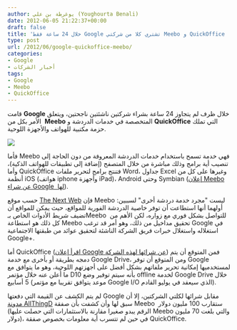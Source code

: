 ```yaml
---
author: يوغرطة بن علي (Youghourta Benali)
date: 2012-06-05 21:22:37+00:00
draft: false
title: 'خلال 24 ساعة فقط Google تشتري كلا من شركتي Meebo و QuickOffice  '
type: post
url: /2012/06/google-quickoffice-meebo/
categories:
- Google
- أخبار الشركات
tags:
- Google
- Meebo
- QuickOffice
---
```


قامت **Google** خلال ظرف لم يتجاوز 24 ساعة بشراء شركتين ناشئتين ناجحتين، ويتعلق الأمر بكل من  **Meebo** المتخصصة في خدمات الدردشة و **QuickOffice** التي تملك حزمة مكتبية للهواتف والأجهزة اللوحية.




[![](http://www.it-scoop.com/wp-content/uploads/2012/06/google-quickOffice-Meebo.png)
](http://www.it-scoop.com/wp-content/uploads/2012/06/google-quickOffice-Meebo.png)




فأما Meebo فهي خدمة تسمح باستخدام خدمات الدردشة المعروفة من دون الحاجة إلى تنصيب أية برامج وذلك مباشرة من خلال المتصفح (إضافة إلى تطبيقات للهواتف الذكية)، وأما QuickOffice فتنتج برامج لتحرير ملفات Word، جداول Excel وغيرها على كل من أنظمة iOS (هواتف iphone وأجهزة iPad)، Android وحتى Symbian ([إعلان Meebo عن شراء Google  لها](http://blog.meebo.com/)).




حسب موقع [The Next Web](http://thenextweb.com/google/2012/06/04/why-googles-acquisition-of-meebo-makes-complete-sense-it-monetized-chat/) فإن Meebo ليست "مجرد خدمة دردشة أخرى" لسببين: أولهما أنها استطاعت أن توفر خاصية الدردشة الفورية للمواقع، حيث يمكن للمواقع أن تضيف شريط الأدوات الخاص بـMeebo  للتواصل بشكل فوري مع زواره، لكن الأهم من كل ذلك هو استطاعة Meebo تحقيق مداخيل من ذلك، وهو أمر قد ترغب Google في استغلاله واستغلال خبرات فريق الشركة الناشئة لتحقيق عوائد من طبقتها الاجتماعية Google+.




أما QuickOffice ([اقرأ إعلان Google عن شرائها لهذه الشركة](http://googleblog.blogspot.co.uk/2012/06/google-quickoffice-get-more-done.html)) فمن المتوقع أن يتم دمجه بطريقة أو بأخرى مع خدمة Google Drive، ومن المتوقع أن توفر Google لمستخدميها إمكانية تحرير ملفاتهم بشكل أفضل على أجهزتهم اللوحية، وهو ما يتوافق مع ما أُعلن عنه خلال مؤتمر D10 بأنه سيتم توفير وضع offline لخدمة Google Drive خلال 5 أسابيع (موعد يتوافق تقريبا مع مؤتمر Google I/O الذي سيعقد في يوليو القادم).




لم يتم الكشف عن القيمة التي دفعتها Google مقابل شرائها لكلتي الشركتين، إلا أن [مدونة AllThingD](http://allthingsd.com/20120511/sources-google-is-close-to-buying-meebo/) سبق لها وأن كشفت بأن صفقة Meebo  ستقارب 100 مليون دولار (الرقم يبدو صغيرا مقارنة بالاستثمارات التي حصلت عليها Meebo والتي بلغت 70 مليون دولار)، في حين لم تتسرب أية معلومات بخصوص صفقة QuickOffice.

